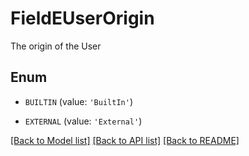 # FieldEUserOrigin

The origin of the User

## Enum

* `BUILTIN` (value: `'BuiltIn'`)

* `EXTERNAL` (value: `'External'`)

[[Back to Model list]](../README.md#documentation-for-models) [[Back to API list]](../README.md#documentation-for-api-endpoints) [[Back to README]](../README.md)


